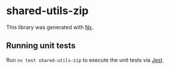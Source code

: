 # shared-utils-zip

This library was generated with [Nx](https://nx.dev).

## Running unit tests

Run `nx test shared-utils-zip` to execute the unit tests via [Jest](https://jestjs.io).
